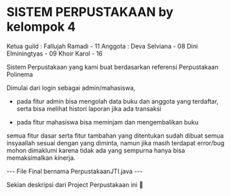 # SISTEM PERPUSTAKAAN by kelompok 4 #

Ketua guild : Fallujah Ramadi - 11
Anggota     : Deva Selviana - 08
              Dini Elminingtyas - 09
              Khoir Karol - 16

Sistem Perpustakaan yang kami buat berdasarkan referensi Perpustakaan Polinema

Dimulai dari login sebagai admin/mahasiswa,
- pada fitur admin bisa mengolah data buku dan anggota yang terdaftar, serta bisa melihat histori laporan jika ada transaksi

- pada fitur mahasiswa bisa meminjam dan mengembalikan buku

semua fitur dasar serta fitur tambahan yang ditentukan sudah dibuat semua insyaallah sesuai dengan yang diminta,
namun jika masih terdapat error/bug mohon dimaklumi karena tidak ada yang sempurna hanya bisa memaksimalkan kinerja.

--- File Final bernama PerpustakaanJTI.java ---

Sekian deskripsi dari Project Perpustakaan ini 🙏
